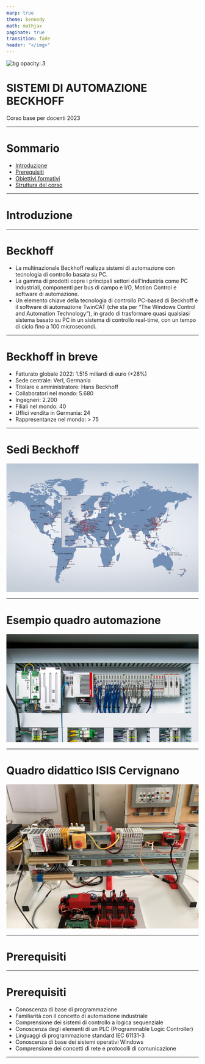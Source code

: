 ```yaml
---
marp: true
theme: kennedy
math: mathjax
paginate: true
transition: fade
header: "</img>"
---
```


<!-- _class: titlepage -->

![bg opacity:.3](images/beckhoff/beckhoff.jpg)

<div class="shape"></div>
<div class="spacer"></div>

# SISTEMI DI AUTOMAZIONE BECKHOFF

<div class="spacer"></div>

Corso base per docenti 2023

---

<!-- _class: summarypage -->

# Sommario

- [Introduzione](#introduzione)
- [Prerequisiti](#prerequisiti)
- [Obiettivi formativi](#obiettivi-formativi)
- [Struttura del corso](#struttura-del-corso)

---

<!-- _class: sectionpage -->

# Introduzione

---

# Beckhoff

- La multinazionale Beckhoff realizza sistemi di automazione con tecnologia di controllo basata su PC. 
- La gamma di prodotti copre i principali settori dell'industria come PC industriali, componenti per bus di campo e I/O, Motion Control e software di automazione.
- Un elemento chiave della tecnologia di controllo PC-based di Beckhoff è il software di automazione TwinCAT (che sta per “The Windows Control and Automation Technology”), in grado di trasformare quasi qualsiasi sistema basato su PC in un sistema di controllo real-time, con un tempo di ciclo fino a 100 microsecondi. 

---

# Beckhoff in breve

- Fatturato globale 2022: 1.515 miliardi di euro (+28%)
- Sede centrale: Verl, Germania
- Titolare e amministratore: Hans Beckhoff
- Collaboratori nel mondo: 5.680
- Ingegneri: 2.200
- Filiali nel mondo: 40
- Uffici vendita in Germania: 24
- Rappresentanze nel mondo: > 75

---

# Sedi Beckhoff

![w:800](images/beckhoff/sedi.jpg)

--- 

# Esempio quadro automazione

![h:500](images/beckhoff/esempio_quadro.jpg)


---

# Quadro didattico ISIS Cervignano

![h:500](images/beckhoff/esempio_quadro_2.jpg)

---

<!-- _class: sectionpage -->

# Prerequisiti

---

# Prerequisiti

- Conoscenza di base di programmazione
- Familiarità con il concetto di automazione industriale
- Comprensione dei sistemi di controllo a logica sequenziale
- Conoscenza degli elementi di un PLC (Programmable Logic Controller)
- Linguaggi di programmazione standard IEC 61131-3
- Conoscenza di base dei sistemi operativi Windows
- Comprensione dei concetti di rete e protocolli di comunicazione

---